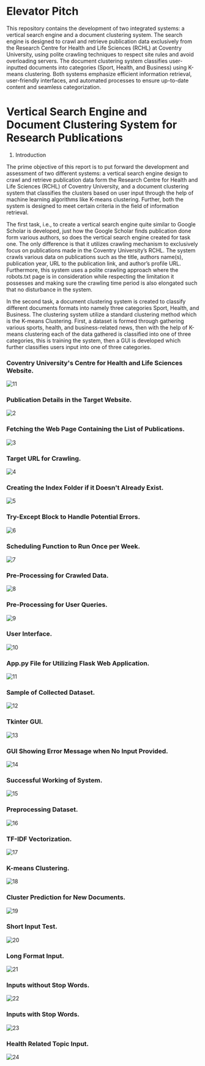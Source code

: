 # Elevator Pitch
This repository contains the development of two integrated systems: a vertical search engine and a document clustering system. The search engine is designed to crawl and retrieve publication data exclusively from the Research Centre for Health and Life Sciences (RCHL) at Coventry University, using polite crawling techniques to respect site rules and avoid overloading servers. The document clustering system classifies user-inputted documents into categories (Sport, Health, and Business) using K-means clustering. Both systems emphasize efficient information retrieval, user-friendly interfaces, and automated processes to ensure up-to-date content and seamless categorization.

# Vertical Search Engine and Document Clustering System for Research Publications

1.	Introduction

The prime objective of this report is to put forward the development and assessment of two different systems: a vertical search engine design to crawl and retrieve publication data form the Research Centre for Health and Life Sciences (RCHL) of Coventry University, and a document clustering system that classifies the clusters based on user input through the help of machine learning algorithms like K-means clustering. Further, both the system is designed to meet certain criteria in the field of information retrieval. 

The first task, i.e., to create a vertical search engine quite similar to Google Scholar is developed, just how the Google Scholar finds publication done form various authors, so does the vertical search engine created for task one. The only difference is that it utilizes crawling mechanism to exclusively focus on publications made in the Coventry University’s RCHL. The system crawls various data on publications such as the title, authors name(s), publication year, URL to the publication link, and author’s profile URL. Furthermore, this system uses a polite crawling approach where the robots.txt page is in consideration while respecting the limitation it possesses and making sure the crawling time period is also elongated such that no disturbance in the system. 

In the second task, a document clustering system is created to classify different documents formats into namely three categories Sport, Health, and Business. The clustering system utilize a standard clustering method which is the K-means Clustering. First, a dataset is formed through gathering various sports, health, and business-related news, then with the help of K-means clustering each of the data gathered is classified into one of three categories, this is training the system, then a GUI is developed which further classifies users input into one of three categories.

### Coventry University's Centre for Health and Life Sciences Website.

![11](https://github.com/user-attachments/assets/443df50a-907a-4993-9f8d-6737439bb1c5)

### Publication Details in the Target Website.

![2](https://github.com/user-attachments/assets/7ced18be-950c-486f-a5f5-431387012570)

### Fetching the Web Page Containing the List of Publications.

![3](https://github.com/user-attachments/assets/98394a55-db8b-42ce-8ac1-145779675b2d)

### Target URL for Crawling.

![4](https://github.com/user-attachments/assets/b55f6b22-0453-4f73-aa9e-0e5f04c5e9f1)

### Creating the Index Folder if it Doesn't Already Exist.

![5](https://github.com/user-attachments/assets/686bd11c-1c41-4ecd-af9f-f211767f69a4)

### Try-Except Block to Handle Potential Errors.

![6](https://github.com/user-attachments/assets/d1898ecb-d1c5-4dde-bb48-ea7d80748227)

### Scheduling Function to Run Once per Week.

![7](https://github.com/user-attachments/assets/f5ce3443-612a-4023-aebc-04a474192bfa)

### Pre-Processing for Crawled Data.

![8](https://github.com/user-attachments/assets/c901c587-b65d-4db7-a834-487403d1e8e1)

### Pre-Processing for User Queries.

![9](https://github.com/user-attachments/assets/a3f4cca7-8a4b-4fa4-86bf-9943b0f0be5c)

### User Interface.

![10](https://github.com/user-attachments/assets/1f4f34c1-fec5-4c5b-a77f-095602df5c20)

### App.py File for Utilizing Flask Web Application.

![11](https://github.com/user-attachments/assets/3b198244-6442-4317-8ece-98e30cf61333)

### Sample of Collected Dataset.

![12](https://github.com/user-attachments/assets/19b4e4f0-d761-4430-8f3f-28b21a67682c)

### Tkinter GUI.

![13](https://github.com/user-attachments/assets/5dc318de-5acd-4bf0-853d-f50db1954010)

### GUI Showing Error Message when No Input Provided.

![14](https://github.com/user-attachments/assets/f4cd8cbb-1e4c-4ad9-8268-d48faf4366a3)

### Successful Working of System.

![15](https://github.com/user-attachments/assets/58c107c4-1d33-47bb-9317-3fdda2ba3d8a)

### Preprocessing Dataset.

![16](https://github.com/user-attachments/assets/fa8377f1-2978-49b3-9fbe-0c41a0440cc8)

### TF-IDF Vectorization.

![17](https://github.com/user-attachments/assets/b9226d4a-25e8-44c2-9983-0fb1804f7762)

### K-means Clustering.

![18](https://github.com/user-attachments/assets/c78250e3-02da-4aed-92c4-bab9633847a6)

### Cluster Prediction for New Documents.

![19](https://github.com/user-attachments/assets/7cc7d8d3-1d09-4d81-a60f-21280d1dd699)

### Short Input Test.

![20](https://github.com/user-attachments/assets/a9cb675a-67e2-424e-90e9-cd3a4eddb364)

### Long Format Input.

![21](https://github.com/user-attachments/assets/97ce84b1-7b23-4c53-acaa-dd1215bcc7c8)

### Inputs without Stop Words.
![22](https://github.com/user-attachments/assets/8cdf61c3-1f03-4575-a7e1-1f9843aa8850)

### Inputs with Stop Words.

![23](https://github.com/user-attachments/assets/5e4dfef6-a3eb-4ad4-a06c-edd0df1a506f)

### Health Related Topic Input.


![24](https://github.com/user-attachments/assets/4cdb6843-aebe-463b-b081-977b070135e3)
